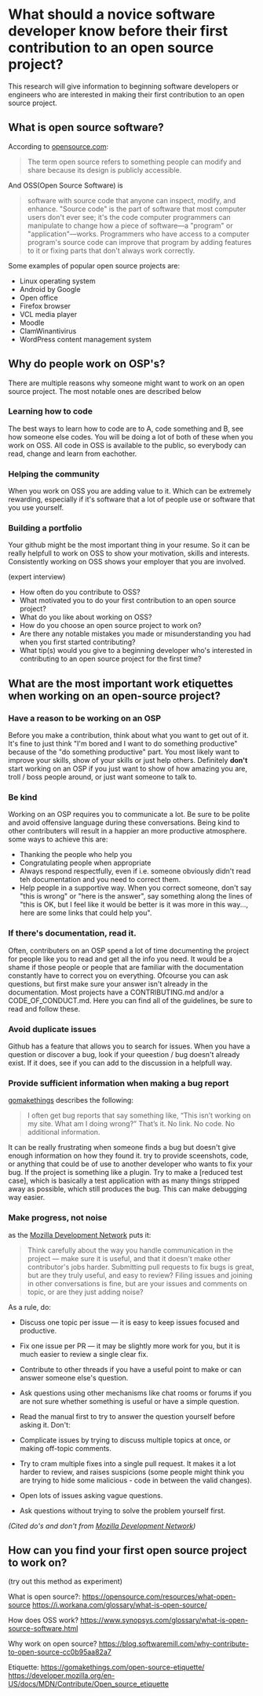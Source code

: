 # What should a novice software developer know before their first contribution to an open source project?
This research will give information to beginning software developers or engineers who are interested in making their first contribution to an open source project. 
## What is open source software?
According to [opensource.com](https://opensource.com/resources/what-open-source):
> The term open source refers to something people can modify and share because its design is publicly accessible.

And OSS(Open Source Software) is
> software with source code that anyone can inspect, modify, and enhance.
"Source code" is the part of software that most computer users don't ever see; it's the code computer programmers can manipulate to change how a piece of software—a "program" or "application"—works. Programmers who have access to a computer program's source code can improve that program by adding features to it or fixing parts that don't always work correctly.

Some examples of popular open source projects are:
- Linux operating system
- Android by Google
- Open office
- Firefox browser
- VCL media player
- Moodle
- ClamWinantivirus
- WordPress content management system

## Why do people work on OSP's?
There are multiple reasons why someone might want to work on an open source project. The most notable ones are described below

### Learning how to code
The best ways to learn how to code are to A, code something and B, see how someone else codes. You will be doing a lot of both of these when you work on OSS. All code in OSS is available to the public, so everybody can read, change and learn from eachother.

### Helping the community
When you work on OSS you are adding value to it. Which can be extremely rewarding, especially if it's software that a lot of people use or software that you use yourself.

### Building a portfolio
Your github might be the most important thing in your resume. So it can be really helpfull to work on OSS to show your motivation, skills and interests. Consistently working on OSS shows your employer that you are involved.

(expert interview)
- How often do you contribute to OSS?
- What motivated you to do your first contribution to an open source project?
- What do you like about working on OSS?
- How do you choose an open source project to work on?
- Are there any notable mistakes you made or misunderstanding you had when you first started contributing?
- What tip(s) would you give to a beginning developer who's interested in contributing to an open source project for the first time?

## What are the most important work etiquettes when working on an open-source project?

### Have a reason to be working on an OSP
Before you make a contribution, think about what you want to get out of it. It's fine to just think "I'm bored and I want to do something productive" because of the "do something productive" part. You most likely want to improve your skills, show of your skills or just help others. Definitely **don't** start working on an OSP if you just want to show of how amazing you are, troll / boss people around, or just want someone to talk to.

### Be kind
Working on an OSP requires you to communicate a lot. Be sure to be polite and avoid offensive language during these conversations. Being kind to other contributers will result in a happier an more productive atmosphere. some ways to achieve this are:
- Thanking the people who help you
- Congratulating people when appropriate
- Always respond respectfully, even if i.e. someone obviously didn't read teh documentation and you need to correct them.
- Help people in a supportive way. When you correct someone, don't say "this is wrong" or "here is the answer", say something along the lines of "this is OK, but I feel like it would be better is it was more in this way..., here are some links that could help you". 

### If there's documentation, read it.
Often, contributers on an OSP spend a lot of time documenting the project for people like you to read and get all the info you need. It would be a shame if those people or people that are familiar with the documentation constantly have to correct you on everything. Ofcourse you can ask questions, but first make sure your answer isn't already in the documentation. Most projects have a CONTRIBUTING.md and/or a CODE_OF_CONDUCT.md. Here you can find all of the guidelines, be sure to read and follow these.

### Avoid duplicate issues
Github has a feature that allows you to search for issues. When you have a question or discover a bug, look if your queestion / bug doesn't already exist. If it does, see if you can add to the discussion in a helpfull way.

### Provide sufficient information when making a bug report
[gomakethings](https://gomakethings.com/open-source-etiquette/) describes the following:
> I often get bug reports that say something like, “This isn’t working on my site. What am I doing wrong?”
That’s it. No link. No code. No additional information.

It can be really frustrating when someone finds a bug but doesn't give enough information on how they found it. try to provide sceenshots, code, or anything that could be of use to another developer who wants to fix your bug. If the project is something like a plugin. Try to make a [reduced test case], which is basically a test application with as many things stripped away as possible, which still produces the bug. This can make debugging way easier.

### Make progress, not noise

as the [Mozilla Development Network](https://developer.mozilla.org/en-US/docs/MDN/Contribute/Open_source_etiquette#make_progress_not_noise) puts it:
> Think carefully about the way you handle communication in the project — make sure it is useful, and that it doesn't make other contributor's jobs harder. Submitting pull requests to fix bugs is great, but are they truly useful, and easy to review? Filing issues and joining in other conversations is fine, but are your issues and comments on topic, or are they just adding noise?

As a rule, do:

- Discuss one topic per issue — it is easy to keep issues focused and productive.
- Fix one issue per PR — it may be slightly more work for you, but it is much easier to review a single clear fix.
- Contribute to other threads if you have a useful point to make or can answer someone else's question.
- Ask questions using other mechanisms like chat rooms or forums if you are not sure whether something is useful or have a simple question.
- Read the manual first to try to answer the question yourself before asking it.
Don't:

- Complicate issues by trying to discuss multiple topics at once, or making off-topic comments.
- Try to cram multiple fixes into a single pull request. It makes it a lot harder to review, and raises suspicions (some people might think you are trying to hide some malicious - code in between the valid changes).
- Open lots of issues asking vague questions.
- Ask questions without trying to solve the problem yourself first.

_(Cited do's and don't from [Mozilla Development Network](https://developer.mozilla.org/en-US/docs/MDN/Contribute/Open_source_etiquette#make_progress_not_noise))_




## How can you find your first open source project to work on?
(try out this method as experiment)

What is open source?:
https://opensource.com/resources/what-open-source
https://i.workana.com/glossary/what-is-open-source/

How does OSS work?
https://www.synopsys.com/glossary/what-is-open-source-software.html

Why work on open source?
https://blog.softwaremill.com/why-contribute-to-open-source-cc0b95aa82a7

Etiquette:
https://gomakethings.com/open-source-etiquette/
https://developer.mozilla.org/en-US/docs/MDN/Contribute/Open_source_etiquette
